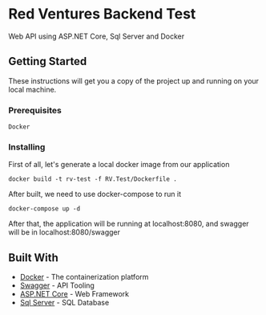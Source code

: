 # Red Ventures Backend Test

Web API using ASP.NET Core, Sql Server and Docker

## Getting Started

These instructions will get you a copy of the project up and running on your local machine.

### Prerequisites

```
Docker
```

### Installing

First of all, let's generate a local docker image from our application

```
docker build -t rv-test -f RV.Test/Dockerfile .
```

After built, we need to use docker-compose to run it

```
docker-compose up -d
```

After that, the application will be running at localhost:8080, and swagger will be in localhost:8080/swagger

## Built With

* [Docker](https://docs.docker.com/) - The containerization platform
* [Swagger](https://swagger.io/docs/) - API Tooling 
* [ASP.NET Core](https://docs.microsoft.com/pt-br/aspnet/core/) - Web Framework
* [Sql Server](https://docs.microsoft.com/pt-br/sql/linux/quickstart-install-connect-docker) - SQL Database